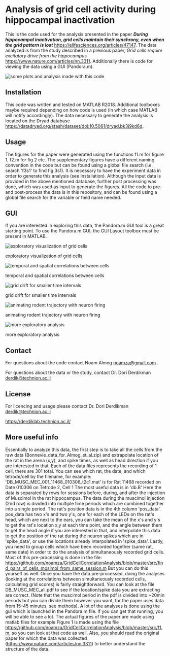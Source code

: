 # Analysis of grid cell activity during hippocampal inactivation

This is the code used for the analysis presented in the paper ***During hippocampal inactivation, grid cells maintain their synchrony, even when the grid pattern is lost*** <https://elifesciences.org/articles/47147>. The data analyzed is from the study described in a previous paper, *Grid cells require excitatory drive from the hippocampus* <https://www.nature.com/articles/nn.3311>. Additionally there is code for viewing the data using a GUI (Pandora.m).

![some plots and analysis made with this code](GUI_pics/i1.png)

## Installation

This code was written and tested on MATLAB R2018.
Additional toolboxes maybe required depending on how code is used (in which case MATLAB will notify accordingly). The data necessary to generate the analysis is located on the Dryad database <https://datadryad.org/stash/dataset/doi:10.5061/dryad.bk3j9kd6d>.

## Usage

The figures for the paper were generated using the functions f1.m for figure 1, f2.m for fig 2 etc. The supplementary figures have a different naming convention in the code but can be found using a global file search (i.e. search 'f3s1' to find fig 3s1). It is necessary to have the experiment data in order to generate this analysis (see Installation). Although the input data is provided in the above mentioned database, further post processing was done, which was used as input to generate the figures. All the code to pre- and post-process the data is in this repository, and can be found using a global file search for the variable or field name needed.  

## GUI

If you are interested in exploring this data, the Pandora.m GUI tool is a great starting point. To use the Pandora.m GUI, the GUI Layout toolbox must be present in MATLAB.

![exploratory visualization of grid cells](GUI_pics/1.PNG)

exploratory visualization of grid cells

![temporal and spatial correlations between cells](GUI_pics/2.PNG)

temporal and spatial correlations between cells

![grid drift for smaller time intervals](GUI_pics/3.PNG)

grid drift for smaller time intervals

![animating rodent trajectory with neuron firing](GUI_pics/4.PNG)

animating rodent trajectory with neuron firing

![more exploratory analysis](GUI_pics/5.PNG)

more exploratory analysis

## Contact

For questions about the code contact Noam Almog noamza@gmail.com .

For questions about the data or the study, contact Dr. Dori Derdikman derdik@technion.ac.il

## License

For licencing and usage please contact Dr. Dori Derdikman derdik@technion.ac.il

https://derdiklab.technion.ac.il/

## More useful info
Essentially to analyze this data, the first step is to take all the cells from the raw data (Bonnevie_data_for_Almog_et_al.zip) and extrapolate location of the rat in the arena (x,y), and spike times, as well as head direction if you are interested in that.
Each of the data files represents the recording of 1 cell, there are 301 total.
You can see which rat, the date, and which tetrode/cell by the filename, for example:
'DB_MUSC_MEC_001_11468_010306_t2c1.mat' is for Rat 11468 recorded on Date 010306 on Tetrode 2, Cell 1
The most useful data is in 'db.B'
Here the data is separated by rows for sessions before, during, and after the injection of Muscimol in the rat hippocampus. The data during the muscimol injection (2nd row) is divided into multiple time periods which are combined together into a single period.
The rat's position data is in the 4th column 'pos_data'. pos_data has two x's and two y's, one for each of the LEDs on the rat's head, which are next to the ears, you can take the mean of the x's and y's to get the rat's location x,y at each time point, and the angle between them to get the head angle if you are interested in that, and interpolate this data to get the position of the rat during the neuron spikes  which are in 'spike_data', or use the locations already interpolated in 'spike_data'. 
Lastly, you need to group cells which have been recorded together (same rat, same date) in order to do the analysis of simultaneously recorded grid cells.
Most of this pre-processing is done in the file:
https://github.com/noamza/GridCellCorrelationAnalysis/blob/master/src/find_pairs_of_cells_mosimol_from_same_session.m
But you can do this yourself as well.
Once you have the data pre-processed, doing the analyses (looking at the correlations between simultaneously recorded cells, calculating grid scores) is fairly straightforward.
You can look at the file DB_MUSC_MEC_all.pdf to see if the location/spike data you are extracting are correct. (Note that the muscimol period in the pdf is divided into ~20min periods but you can divide them however you want, for the paper uses data from 15–45 minutes, see methods).
A lot of the analyses is done using the gui which is launched in the Pandora.m file. If you can get that running, you will be able to see a lot. 
The actual figures of the paper are made using matlab files for example Figure 1 is made using the file https://github.com/noamza/GridCellCorrelationAnalysis/blob/master/src/f1.m, so you can look at that code as well.
Also, you should read the original paper for which the data was collected (https://www.nature.com/articles/nn.3311) to better understand the structure of the data.
